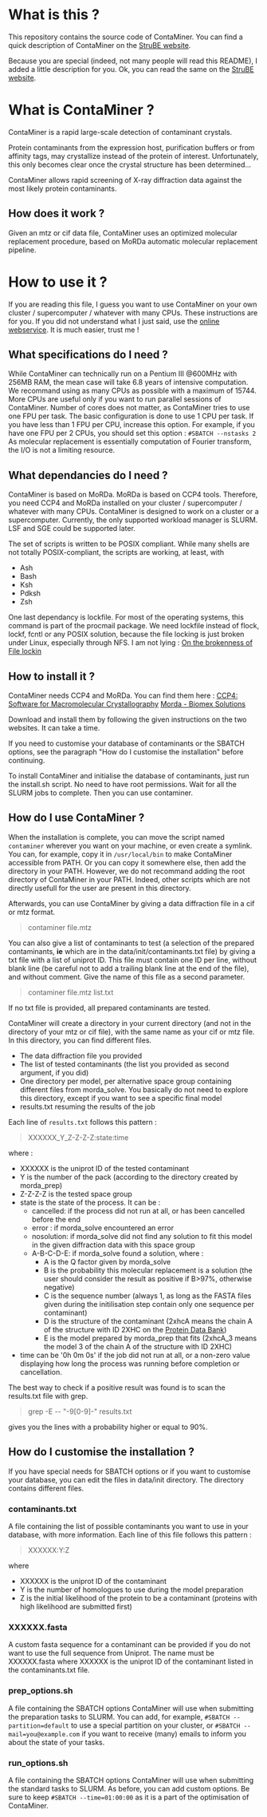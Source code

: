 # What is this ?

This repository contains the source code of ContaMiner. You can find a quick
description of ContaMiner on the [StruBE
website](https://strube.cbrc.kaust.edu.sa/contaminer).

Because you are special (indeed, not many people will read this README), I
added a little description for you. Ok, you can read the same on the [StruBE
website](https://strube.cbrc.kaust.edu.sa/contaminer).

# What is ContaMiner ?
ContaMiner is a rapid large-scale detection of contaminant crystals.

Protein contaminants from the expression host, purification buffers or from
affinity tags, may crystallize instead of the protein of interest.
Unfortunately, this only becomes clear once the crystal structure has been
determined...

ContaMiner allows rapid screening of X-ray diffraction data against the most
likely protein contaminants.

## How does it work ?
Given an mtz or cif data file, ContaMiner uses an optimized molecular
replacement procedure, based on MoRDa automatic molecular replacement pipeline.

# How to use it ?
If you are reading this file, I guess you want to use ContaMiner on your own
cluster / supercomputer / whatever with many CPUs. These instructions are for
you. If you did not understand what I just said, use the [online
webservice](https://strube.cbrc.kaust.edu.sa/contaminer). It is much easier,
trust me !

## What specifications do I need ?
While ContaMiner can technically run on a Pentium III @600MHz with 256MB RAM,
the mean case will take 6.8 years of intensive computation.
We recommand using as many CPUs as possible with a maximum of 15744. More CPUs
are useful only if you want to run parallel sessions of ContaMiner.
Number of cores does not matter, as ContaMiner tries to use one FPU per task. 
The basic configuration is done to use 1 CPU per task. If you have less than 1 
FPU per CPU, increase this option. For example, if you have one FPU per 2 CPUs, 
you should set this option :
`#SBATCH --nstasks 2`
As molecular replacement is essentially computation of Fourier transform, the
I/O is not a limiting resource.

## What dependancies do I need ?
ContaMiner is based on MoRDa. MoRDa is based on CCP4 tools. Therefore, you need
CCP4 and MoRDa installed on your cluster / supercomputer / whatever with many
CPUs. ContaMiner is designed to work on a cluster or a supercomputer. Currently,
the only supported workload manager is SLURM. LSF and SGE could be supported
later.

The set of scripts is written to be POSIX compliant. While many shells are
not totally POSIX-compliant, the scripts are working, at least, with
-   Ash
-   Bash
-   Ksh
-   Pdksh
-   Zsh

One last dependancy is lockfile. For most of the operating systems, this command
is part of the procmail package. We need lockfile instead of flock, lockf, fcntl
or any POSIX solution, because the file locking is just broken under Linux,
especially through NFS. I am not lying : [On the brokenness of File
lockin](http://0pointer.de/blog/projects/locking.html)

## How to install it ?
ContaMiner needs CCP4 and MoRDa. You can find them here :
[CCP4: Software for Macromolecular Crystallography](http://www.ccp4.ac.uk)
[Morda - Biomex Solutions](http://www.biomexsolutions.co.uk/morda/)

Download and install them by following the given instructions on the two
websites. It can take a time.

If you need to customise your database of contaminants or the SBATCH options,
see the paragraph "How do I customise the installation" before continuing.

To install ContaMiner and initialise the database of contaminants, just run the
install.sh script. No need to have root permissions. Wait for all the SLURM jobs
to complete. Then you can use contaminer.

## How do I use ContaMiner ?
When the installation is complete, you can move the script named `contaminer`
wherever you want on your machine, or even create a symlink. You can, for
example, copy it in
`/usr/local/bin` to make ContaMiner accessible from PATH. Or you can copy it
somewhere else, then add the directory in your PATH.
However, we do not recommand adding the root directory of ContaMiner in your
PATH. Indeed, other scripts which are not directly usefull for the user are
present in this directory.

Afterwards, you can use ContaMiner by giving a data diffraction file in a cif or
mtz format.
> contaminer file.mtz

You can also give a list of contaminants to test (a selection of the
prepared contaminants, __ie__ which are in the data/init/contaminants.txt file)
by giving a txt file with a list of uniprot ID. This file must contain one ID
per line, without blank line (be careful not to add a trailing blank line at
the end of the file), and without comment. Give the name of this file as a
second parameter.
> contaminer file.mtz list.txt

If no txt file is provided, all prepared contaminants are tested.

ContaMiner will create a directory in your current directory (and not in the
directory of your mtz or cif file), with the same name as your cif
or mtz file. In this directory, you can find different files.

- The data diffraction file you provided
- The list of tested contaminants (the list you provided as second argument, if
  you did)
- One directory per model, per alternative space group containing different
  files from morda\_solve. You basically do not need to explore this directory,
  except if you want to see a specific final model
- results.txt resuming the results of the job

Each line of `results.txt` follows this pattern :
> XXXXXX\_Y\_Z-Z-Z-Z:state:time

where :
- XXXXXX is the uniprot ID of the tested contaminant
- Y is the number of the pack (according to the directory created by
  morda\_prep)
- Z-Z-Z-Z is the tested space group
- state is the state of the process. It can be :
  - cancelled: if the process did not run at all, or has been cancelled before
    the end
  - error : if morda\_solve encountered an error
  - nosolution: if morda\_solve did not find any solution to fit this model in
    the given diffraction data with this space group
  - A-B-C-D-E: if morda\_solve found a solution, where :
    - A is the Q factor given by morda\_solve
    - B is the probability this molecular replacement is a solution (the user
      should consider the result as positive if B>97%, otherwise negative)
    - C is the sequence number (always 1, as long as the FASTA files given
      during the initilisation step contain only one sequence per contaminant)
    - D is the structure of the contaminant (2xhcA means the chain A of the
      structure with ID 2XHC on the [Protein Data
      Bank](http://www.rcsb.org/pdb/home/home.do))
    - E is the model prepared by morda\_prep that fits (2xhcA\_3 means the
      model 3 of the chain A of the structure with ID 2XHC)
- time can be '0h 0m 0s' if the job did not run at all, or a non-zero value
  displaying how long the process was running before completion or cancellation.

The best way to check if a positive result was found is to scan the results.txt
file with grep.
> grep -E -- "-9[0-9]-" results.txt

gives you the lines with a probability higher or equal to 90%.

## How do I customise the installation ?
If you have special needs for SBATCH options or if you want
to customise your database, you can edit the files in data/init directory.
The directory contains different files.

### contaminants.txt
A file containing the list of possible contaminants you want to use in your
database, with more information. Each line of this file follows this pattern :
> XXXXXX:Y:Z

where 
- XXXXXX is the uniprot ID of the contaminant
- Y is the number of homologues to use during the model preparation
- Z is the initial likelihood of the protein to be a contaminant
(proteins with high likelihood are submitted first)

### XXXXXX.fasta
A custom fasta sequence for a contaminant can be provided if you do not want to 
use the full sequence from Uniprot. The name must be XXXXXX.fasta where XXXXXX 
is the uniprot ID of the contaminant listed in the contaminants.txt file.

### prep\_options.sh
A file containing the SBATCH options ContaMiner will use when submitting the 
preparation tasks to SLURM. You can add, for example,
`#SBATCH --partition=default`
to use a special partition on your cluster, or 
`#SBATCH --mail=you@example.com`
if you want to receive (many) emails to inform you about the state of your
tasks.

### run\_options.sh
A file containing the SBATCH options ContaMiner will use when submitting the 
standard tasks to SLURM. As before, you can add custom options.
Be sure to keep
`#SBATCH --time=01:00:00`
as it is a part of the optimisation of ContaMiner.
